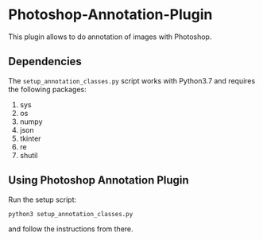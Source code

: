 # Photoshop-Annotation-Plugin

This plugin allows to do annotation of images with Photoshop.

## Dependencies
The `setup_annotation_classes.py` script works with Python3.7 and requires the following packages:
1. sys
2. os
3. numpy
4. json
5. tkinter
6. re
7. shutil

## Using Photoshop Annotation Plugin
Run the setup script:
```bash
python3 setup_annotation_classes.py
```
and follow the instructions from there.
